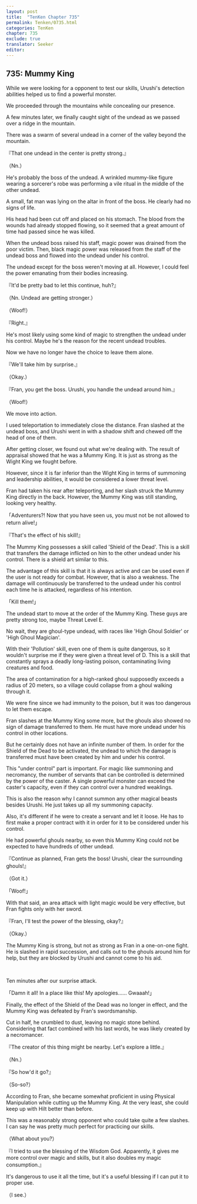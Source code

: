 ```yaml
---
layout: post
title:  "TenKen Chapter 735"
permalink: Tenken/0735.html
categories: TenKen
chapter: 735
exclude: true
translator: Seeker
editor: 
---
```

<h2 id="ch735">735: Mummy King</h2>

<p>While we were looking for a opponent to test our skills, Urushi's detection abilities helped us to find a powerful monster.</p>

<p>We proceeded through the mountains while concealing our presence.</p>

<p>A few minutes later, we finally caught sight of the undead as we passed over a ridge in the mountain.</p>

<p>There was a swarm of several undead in a corner of the valley beyond the mountain.</p>

<p>『That one undead in the center is pretty strong.』</p>
<p>（Nn.）</p>

<p>He's probably the boss of the undead. A wrinkled mummy-like figure wearing a sorcerer's robe was performing a vile ritual in the middle of the other undead.</p>

<p>A small, fat man was lying on the altar in front of the boss. He clearly had no signs of life.</p>

<p>His head had been cut off and placed on his stomach. The blood from the wounds had already stopped flowing, so it seemed that a great amount of time had passed since he was killed.</p>

<p>When the undead boss raised his staff, magic power was drained from the poor victim. Then, black magic power was released from the staff of the undead boss and flowed into the undead under his control.</p>

<p>The undead except for the boss weren't moving at all. However, I could feel the power emanating from their bodies increasing.</p>

<p>『It'd be pretty bad to let this continue, huh?』</p>
<p>（Nn. Undead are getting stronger.）</p>
<p>（Woof!）</p>
<p>『Right.』</p>

<p>He's most likely using some kind of magic to strengthen the undead under his control. Maybe he's the reason for the recent undead troubles.</p>

<p>Now we have no longer have the choice to leave them alone.</p>

<p>『We'll take him by surprise.』</p>
<p>（Okay.）</p>
<p>『Fran, you get the boss. Urushi, you handle the undead around him.』</p>
<p>（Woof!）</p>

<p>We move into action.</p>

<p>I used teleportation to immediately close the distance. Fran slashed at the undead boss, and Urushi went in with a shadow shift and chewed off the head of one of them.</p>

<p>After getting closer, we found out what we're dealing with. The result of appraisal showed that he was a Mummy King. It is just as strong as the Wight King we fought before.</p>

<p>However, since it is far inferior than the Wight King in terms of summoning and leadership abilities, it would be considered a lower threat level.</p>

<p>Fran had taken his rear after teleporting, and her slash struck the Mummy King directly in the back. However, the Mummy King was still standing, looking very healthy.</p>

<p>「Adventurers?! Now that you have seen us, you must not be not allowed to return alive!」</p>
<p>『That's the effect of his skill!』</p>

<p>The Mummy King possesses a skill called 'Shield of the Dead'. This is a skill that transfers the damage inflicted on him to the other undead under his control. There is a shield art similar to this.</p>

<p>The advantage of this skill is that it is always active and can be used even if the user is not ready for combat. However, that is also a weakness. The damage will continuously be transferred to the undead under his control each time he is attacked, regardless of his intention.</p>

<p>「Kill them!」</p>

<p>The undead start to move at the order of the Mummy King. These guys are pretty strong too, maybe Threat Level E.</p>

<p>No wait, they are ghoul-type undead, with races like 'High Ghoul Soldier' or 'High Ghoul Magician'.</p>

<p>With their 'Pollution' skill, even one of them is quite dangerous, so it wouldn't surprise me if they were given a threat level of D. This is a skill that constantly sprays a deadly long-lasting poison, contaminating living creatures and food.</p>

<p>The area of contamination for a high-ranked ghoul supposedly exceeds a radius of 20 meters, so a village could collapse from a ghoul walking through it.</p>

<p>We were fine since we had immunity to the poison, but it was too dangerous to let them escape.</p>

<p>Fran slashes at the Mummy King some more, but the ghouls also showed no sign of damage transferred to them. He must have more undead under his control in other locations.</p>

<p>But he certainly does not have an infinite number of them. In order for the Shield of the Dead to be activated, the undead to which the damage is transferred must have been created by him and under his control.</p>

<p>This "under control" part is important. For magic like summoning and necromancy, the number of servants that can be controlled is determined by the power of the caster. A single powerful monster can exceed the caster's capacity, even if they can control over a hundred weaklings.</p>

<p>This is also the reason why I cannot summon any other magical beasts besides Urushi. He just takes up all my summoning capacity.</p>

<p>Also, it's different if he were to create a servant and let it loose. He has to first make a proper contract with it in order for it to be considered under his control.</p>

<p>He had powerful ghouls nearby, so even this Mummy King could not be expected to have hundreds of other undead.</p>

<p>『Continue as planned, Fran gets the boss! Urushi, clear the surrounding ghouls!』</p>
<p>（Got it.）</p>
<p>「Woof!」</p>

<p>With that said, an area attack with light magic would be very effective, but Fran fights only with her sword.</p>

<p>『Fran, I'll test the power of the blessing, okay?』</p>
<p>（Okay.）</p>

<p>The Mummy King is strong, but not as strong as Fran in a one-on-one fight. He is slashed in rapid succession, and calls out to the ghouls around him for help, but they are blocked by Urushi and cannot come to his aid.</p>

<br>
<p>Ten minutes after our surprise attack.</p>

<p>「Damn it all! In a place like this! My apologies…… Gwaaah!」</p>

<p>Finally, the effect of the Shield of the Dead was no longer in effect, and the Mummy King was defeated by Fran's swordsmanship.</p>

<p>Cut in half, he crumbled to dust, leaving no magic stone behind. Considering that fact combined with his last words, he was likely created by a necromancer.</p>

<p>『The creator of this thing might be nearby. Let's explore a little.』</p>
<p>（Nn.）</p>
<p>『So how'd it go?』</p>
<p>（So-so?）</p>

<p>According to Fran, she became somewhat proficient in using Physical Manipulation while cutting up the Mummy King. At the very least, she could keep up with Hilt better than before.</p>

<p>This was a reasonably strong opponent who could take quite a few slashes. I can say he was pretty much perfect for practicing our skills.</p>

<p>（What about you?）</p>
<p>『I tried to use the blessing of the Wisdom God. Apparently, it gives me more control over magic and skills, but it also doubles my magic consumption.』</p>

<p>It's dangerous to use it all the time, but it's a useful blessing if I can put it to proper use.</p>

<p>（I see.）</p>














